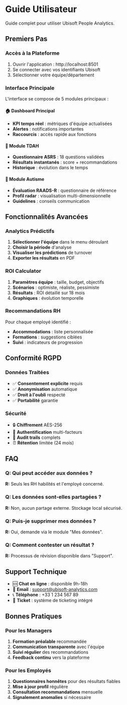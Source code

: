# Guide Utilisateur

Guide complet pour utiliser Ubisoft People Analytics.

## Premiers Pas

### Accès à la Plateforme
1. Ouvrir l'application : http://localhost:8501
2. Se connecter avec vos identifiants Ubisoft
3. Sélectionner votre équipe/département

### Interface Principale
L'interface se compose de 5 modules principaux :

#### 🏠 Dashboard Principal
- **KPI temps réel** : métriques d'équipe actualisées
- **Alertes** : notifications importantes
- **Raccourcis** : accès rapide aux fonctions

#### 🧠 Module TDAH
- **Questionnaire ASRS** : 18 questions validées
- **Résultats instantanés** : score + recommandations
- **Historique** : évolution dans le temps

#### 🎯 Module Autisme
- **Évaluation RAADS-R** : questionnaire de référence
- **Profil radar** : visualisation multi-dimensionnelle
- **Guidelines** : conseils communication

## Fonctionnalités Avancées

### Analytics Prédictifs
1. **Sélectionner l'équipe** dans le menu déroulant
2. **Choisir la période** d'analyse
3. **Visualiser les prédictions** de turnover
4. **Exporter les résultats** en PDF

### ROI Calculator
1. **Paramètres équipe** : taille, budget, objectifs
2. **Scénarios** : optimiste, réaliste, pessimiste  
3. **Résultats** : ROI détaillé sur 18 mois
4. **Graphiques** : évolution temporelle

### Recommandations RH
Pour chaque employé identifié :
- **Accommodations** : liste personnalisée
- **Formations** : suggestions ciblées
- **Suivi** : indicateurs de progression

## Conformité RGPD

### Données Traitées
- ✅ **Consentement explicite** requis
- ✅ **Anonymisation** automatique
- ✅ **Droit à l'oubli** respecté
- ✅ **Portabilité** garantie

### Sécurité
- 🔒 **Chiffrement** AES-256
- 🔑 **Authentification** multi-facteurs
- 📝 **Audit trails** complets
- ⏰ **Rétention** limitée (24 mois)

## FAQ

### Q: Qui peut accéder aux données ?
**R:** Seuls les RH habilités et l'employé concerné.

### Q: Les données sont-elles partagées ?
**R:** Non, aucun partage externe. Stockage local sécurisé.

### Q: Puis-je supprimer mes données ?
**R:** Oui, demande via le module "Mes données".

### Q: Comment contester un résultat ?
**R:** Processus de révision disponible dans "Support".

## Support Technique

- 🆘 **Chat en ligne** : disponible 9h-18h
- 📧 **Email** : support@ubisoft-analytics.com  
- 📞 **Téléphone** : +33 1 234 567 89
- 🎫 **Ticket** : système de ticketing intégré

## Bonnes Pratiques

### Pour les Managers
1. **Formation préalable** recommandée
2. **Communication transparente** avec l'équipe
3. **Suivi régulier** des recommandations
4. **Feedback continu** vers la plateforme

### Pour les Employés
1. **Questionnaires honnêtes** pour des résultats fiables
2. **Mise à jour profil** régulière
3. **Consultation recommandations** mensuelle
4. **Signalement anomalies** si nécessaire